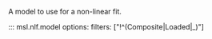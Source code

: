 A model to use for a non-linear fit.

::: msl.nlf.model
    options:
      filters: ["!^(Composite|Loaded|_)"]
